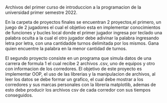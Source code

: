 Archivos del primer curso de introduccion a la programacion de la universidad primer semestre 2022.

En la carpeta de proyectos finales se encuentran 2 proyectos,el primero, un juego de 2 jugadores el cual el objetivo esta en 
implementar conocimientos de funciones y bucles local donde el primer jugador ingresa por teclado una palabra oculta a la 
cual el otro jugador debe adivinar la palabra ingresando letra por letra, con una cantidadde turnos delimitada por los mismos.
Gana quien encuentre la palabra en la menor cantidad de turnos.

El segundo proyecto consiste en un programa que simula datos de una carrera de formula 1 el cual recibe 2 archivos .csv, uno de equipos y otro 
con informacion de los corredores. El objetivo de este proyecto es implementar OOP, el uso de las librerias y la manipulacion de archivos,
al leer los datos se debe formar un grafico, el cual debe mostrar a los corredores y sus marcas personales con la libreria matplotlib,
ademas de esto debe producir los archivos csv de cada corredor con sus tiempos conseguidos.
